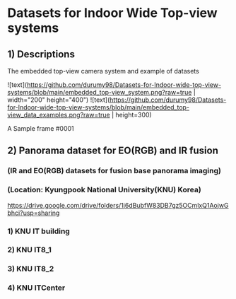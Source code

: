 # Datasets for Indoor Wide Top-view systems

## 1) Descriptions 

The embedded top-view camera system and example of datasets

![text](https://github.com/durumy98/Datasets-for-Indoor-wide-top-view-systems/blob/main/embedded_top-view_system.png?raw=true | width="200" height="400") 
![text](https://github.com/durumy98/Datasets-for-Indoor-wide-top-view-systems/blob/main/embedded_top-view_data_examples.png?raw=true  | height=300)
  
A Sample frame #0001

## 2) Panorama dataset for EO(RGB) and IR fusion
### (IR and EO(RGB) datasets for fusion base panorama imaging)
### (Location: Kyungpook National University(KNU) Korea)

<https://drive.google.com/drive/folders/1j6dBubfW83DB7gz5OCmlxQ1AojwGbhci?usp=sharing>

### 1) KNU IT building
### 2) KNU IT8_1
### 3) KNU IT8_2
### 4) KNU ITCenter
